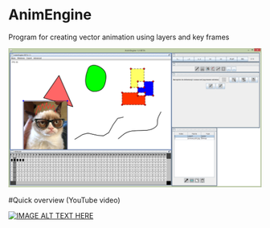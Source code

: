 # AnimEngine
Program for creating vector animation using layers and key frames

![alt text](https://github.com/DehydratedWater/AnimEngine/blob/master/log/img/AnimEngie2.png)

#Quick overview (YouTube video)

[![IMAGE ALT TEXT HERE](https://img.youtube.com/vi/slExAxk0daA/0.jpg)](https://www.youtube.com/watch?v=slExAxk0daA)

